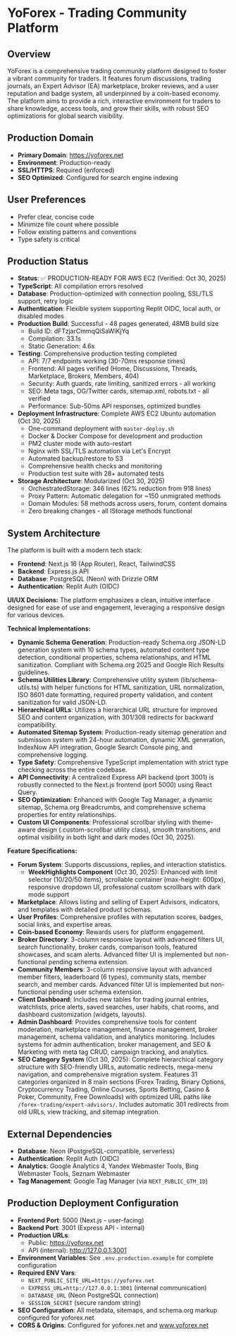 # YoForex - Trading Community Platform

## Overview
YoForex is a comprehensive trading community platform designed to foster a vibrant community for traders. It features forum discussions, trading journals, an Expert Advisor (EA) marketplace, broker reviews, and a user reputation and badge system, all underpinned by a coin-based economy. The platform aims to provide a rich, interactive environment for traders to share knowledge, access tools, and grow their skills, with robust SEO optimizations for global search visibility.

## Production Domain
- **Primary Domain**: https://yoforex.net
- **Environment**: Production-ready
- **SSL/HTTPS**: Required (enforced)
- **SEO Optimized**: Configured for search engine indexing

## User Preferences
- Prefer clear, concise code
- Minimize file count where possible
- Follow existing patterns and conventions
- Type safety is critical

## Production Status
- **Status**: ✅ PRODUCTION-READY FOR AWS EC2 (Verified: Oct 30, 2025)
- **TypeScript**: All compilation errors resolved
- **Database**: Production-optimized with connection pooling, SSL/TLS support, retry logic
- **Authentication**: Flexible system supporting Replit OIDC, local auth, or disabled modes
- **Production Build**: Successful - 48 pages generated, 48MB build size
  - Build ID: dFTzjarCmmqQiSaWiKjYq
  - Compilation: 33.1s
  - Static Generation: 4.6s
- **Testing**: Comprehensive production testing completed
  - API: 7/7 endpoints working (30-70ms response times)
  - Frontend: All pages verified (Home, Discussions, Threads, Marketplace, Brokers, Members, 404)
  - Security: Auth guards, rate limiting, sanitized errors - all working
  - SEO: Meta tags, OG/Twitter cards, sitemap.xml, robots.txt - all verified
  - Performance: Sub-50ms API responses, optimized bundles
- **Deployment Infrastructure**: Complete AWS EC2 Ubuntu automation (Oct 30, 2025)
  - One-command deployment with `master-deploy.sh`
  - Docker & Docker Compose for development and production
  - PM2 cluster mode with auto-restart
  - Nginx with SSL/TLS automation via Let's Encrypt
  - Automated backup/restore to S3
  - Comprehensive health checks and monitoring
  - Production test suite with 28+ automated tests
- **Storage Architecture**: Modularized (Oct 30, 2025)
  - OrchestratedStorage: 346 lines (62% reduction from 918 lines)
  - Proxy Pattern: Automatic delegation for ~150 unmigrated methods
  - Domain Modules: 58 methods across users, forum, content domains
  - Zero breaking changes - all IStorage methods functional

## System Architecture
The platform is built with a modern tech stack:
- **Frontend**: Next.js 16 (App Router), React, TailwindCSS
- **Backend**: Express.js API
- **Database**: PostgreSQL (Neon) with Drizzle ORM
- **Authentication**: Replit Auth (OIDC)

**UI/UX Decisions:**
The platform emphasizes a clean, intuitive interface designed for ease of use and engagement, leveraging a responsive design for various devices.

**Technical Implementations:**
- **Dynamic Schema Generation**: Production-ready Schema.org JSON-LD generation system with 10 schema types, automated content type detection, conditional properties, schema relationships, and HTML sanitization. Compliant with Schema.org 2025 and Google Rich Results guidelines.
- **Schema Utilities Library**: Comprehensive utility system (lib/schema-utils.ts) with helper functions for HTML sanitization, URL normalization, ISO 8601 date formatting, required property validation, and content sanitization for valid JSON-LD.
- **Hierarchical URLs**: Utilizes a hierarchical URL structure for improved SEO and content organization, with 301/308 redirects for backward compatibility.
- **Automated Sitemap System**: Production-ready sitemap generation and submission system with 24-hour automation, dynamic XML generation, IndexNow API integration, Google Search Console ping, and comprehensive logging.
- **Type Safety**: Comprehensive TypeScript implementation with strict type checking across the entire codebase.
- **API Connectivity**: A centralized Express API backend (port 3001) is robustly connected to the Next.js frontend (port 5000) using React Query.
- **SEO Optimization**: Enhanced with Google Tag Manager, a dynamic sitemap, Schema.org Breadcrumbs, and comprehensive schema properties for entity relationships.
- **Custom UI Components**: Professional scrollbar styling with theme-aware design (.custom-scrollbar utility class), smooth transitions, and optimal visibility in both light and dark modes (Oct 30, 2025).

**Feature Specifications:**
- **Forum System**: Supports discussions, replies, and interaction statistics.
  - **WeekHighlights Component** (Oct 30, 2025): Enhanced with limit selector (10/20/50 items), scrollable container (max-height: 600px), responsive dropdown UI, professional custom scrollbars with dark mode support
- **Marketplace**: Allows listing and selling of Expert Advisors, indicators, and templates with detailed product schemas.
- **User Profiles**: Comprehensive profiles with reputation scores, badges, social links, and expertise areas.
- **Coin-based Economy**: Rewards users for platform engagement.
- **Broker Directory**: 3-column responsive layout with advanced filters UI, search functionality, broker cards, comparison tools, featured showcases, and scam alerts. Advanced filter UI is implemented but non-functional pending schema extension.
- **Community Members**: 3-column responsive layout with advanced member filters, leaderboard (6 types), community stats, member search, and member cards. Advanced filter UI is implemented but non-functional pending user schema extension.
- **Client Dashboard**: Includes new tables for trading journal entries, watchlists, price alerts, saved searches, user habits, chat rooms, and dashboard customization (widgets, layouts).
- **Admin Dashboard**: Provides comprehensive tools for content moderation, marketplace management, finance management, broker management, schema validation, and analytics monitoring. Includes systems for admin authentication, broker management, and SEO & Marketing with meta tag CRUD, campaign tracking, and analytics.
- **SEO Category System** (Oct 30, 2025): Complete hierarchical category structure with SEO-friendly URLs, automatic redirects, mega-menu navigation, and comprehensive migration system. Features 31 categories organized in 8 main sections (Forex Trading, Binary Options, Cryptocurrency Trading, Online Courses, Sports Betting, Casino & Poker, Community, Free Downloads) with optimized URL paths like `/forex-trading/expert-advisors/`. Includes automatic 301 redirects from old URLs, view tracking, and sitemap integration.

## External Dependencies
- **Database**: Neon (PostgreSQL-compatible, serverless)
- **Authentication**: Replit Auth (OIDC)
- **Analytics**: Google Analytics 4, Yandex Webmaster Tools, Bing Webmaster Tools, Seznam Webmaster
- **Tag Management**: Google Tag Manager (via `NEXT_PUBLIC_GTM_ID`)

## Production Deployment Configuration
- **Frontend Port**: 5000 (Next.js - user-facing)
- **Backend Port**: 3001 (Express API - internal)
- **Production URLs**:
  - Public: https://yoforex.net
  - API (internal): http://127.0.0.1:3001
- **Environment Variables**: See `.env.production.example` for complete configuration
- **Required ENV Vars**:
  - `NEXT_PUBLIC_SITE_URL=https://yoforex.net`
  - `EXPRESS_URL=http://127.0.0.1:3001` (internal communication)
  - `DATABASE_URL` (Neon PostgreSQL connection)
  - `SESSION_SECRET` (secure random string)
- **SEO Configuration**: All metadata, sitemaps, and schema.org markup configured for yoforex.net
- **CORS & Origins**: Configured for yoforex.net and www.yoforex.net